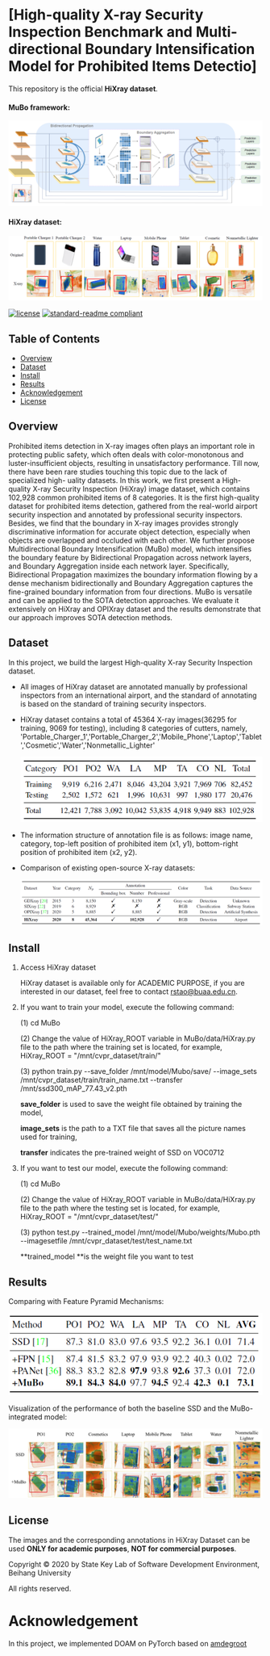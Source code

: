 # [High-quality X-ray Security Inspection Benchmark and Multi-directional Boundary Intensification Model for Prohibited Items Detectio]

This repository is the official **HiXray dataset**.

#### MuBo framework:

![MuBo](images/framework.png)

#### HiXray dataset:

<div align=center>
    <img src="images/samples.png"/>
</div>

[![license](https://img.shields.io/github/license/:user/:repo.svg)](LICENSE)
[![standard-readme compliant](https://img.shields.io/badge/readme%20style-standard-brightgreen.svg?style=flat-square)](https://github.com/RichardLitt/standard-readme)

## Table of Contents

- [Overview](#overview)
- [Dataset](#dataset)
- [Install](#install)
- [Results](#results)
- [Acknowledgement](#Acknowledgement)  
- [License](#license)

## Overview

Prohibited items detection in X-ray images often plays an important role in protecting public safety, which often deals with color-monotonous and luster-insufficient objects, resulting in unsatisfactory performance. Till now, there have been rare studies touching this topic due to the lack of specialized high- uality datasets. In this work, we first present a High-quality X-ray Security Inspection (HiXray) image dataset, which contains 102,928 common prohibited items of 8 categories. It is the first high-quality dataset for prohibited items detection, gathered from the real-world airport security inspection and annotated by professional security inspectors. Besides, we find that the boundary in X-ray images provides strongly discriminative information for accurate object detection, especially when objects are overlapped and occluded with each other. We further propose Multidirectional Boundary Intensification (MuBo) model, which intensifies the boundary feature by Bidirectional Propagation across network layers, and Boundary Aggregation inside each network layer. Specifically, Bidirectional Propagation maximizes the boundary information flowing by a dense mechanism bidirectionally and Boundary Aggregation captures the fine-grained boundary information from four directions. MuBo is versatile and can be applied to the SOTA detection approaches. We evaluate it extensively on HiXray and OPIXray dataset and the results demonstrate that our approach improves SOTA detection methods.

## Dataset

In this project, we build the largest High-quality X-ray Security Inspection dataset.

- All images of HiXray dataset are annotated manually by professional inspectors from an international airport, and the standard of annotating is based on the standard of training security inspectors.

- HiXray dataset contains a total of 45364 X-ray images(36295 for training, 9069 for testing), including 8 categories of cutters, namely, 'Portable_Charger_1','Portable_Charger_2','Mobile_Phone','Laptop','Tablet','Cosmetic','Water','Nonmetallic_Lighter'

	<div align=center>
	    <img src="images/statistics.png"/>
	</div>

- The information structure of annotation file is as follows: 
	image name, category, top-left position of prohibited item (x1, y1), bottom-right position of prohibited item (x2, y2).
	
- Comparison of existing open-source X-ray datasets:
	<div align=center>
	    <img src="images/dataset_comparison.png"/>
	</div>
## Install
1. Access HiXray dataset

	HiXray dataset is available only for ACADEMIC PURPOSE, if you are interested in our dataset, feel free to contact rstao@buaa.edu.cn.
2. If you want to train your model, execute the following command:

   (1) cd MuBo

   (2) Change the value of HiXray_ROOT variable in MuBo/data/HiXray.py file to the path where the training set is located, for example, HiXray_ROOT = "/mnt/cvpr_dataset/train/"

   (3) python train.py --save_folder /mnt/model/Mubo/save/ --image_sets /mnt/cvpr_dataset/train/train_name.txt --transfer /mnt/ssd300_mAP_77.43_v2.pth

   **save_folder** is used to save the weight file obtained by training the model, 

   **image_sets**  is the path to a TXT file that saves all the picture names used for training, 

   **transfer** indicates the pre-trained weight of SSD on VOC0712

3. If you want to test our model, execute the following command:

   (1) cd MuBo 

   (2) Change the value of HiXray_ROOT variable in MuBo/data/HiXray.py file to the path where the testing set is located, for example, HiXray_ROOT = "/mnt/cvpr_dataset/test/"

   (3) python test.py --trained_model /mnt/model/Mubo/weights/Mubo.pth --imagesetfile /mnt/cvpr_dataset/test/test_name.txt

   **trained_model **is the weight file you want to test

## Results
Comparing with Feature Pyramid Mechanisms:

<div align=center>
    <img src="images/results_table5.png"/>
</div>

Visualization of the performance of both the baseline SSD and the MuBo-integrated model:

<div align=center>
    <img src="images/performance.png"/>
</div>

## License

The images and the corresponding annotations in HiXray Dataset can be used **ONLY for academic purposes**, **NOT for commercial purposes**. 

Copyright © 2020 by State Key Lab of Software Development Environment, Beihang University

All rights reserved.

# Acknowledgement

In this project, we implemented DOAM on PyTorch based on [amdegroot](https://github.com/amdegroot/ssd.pytorch)
